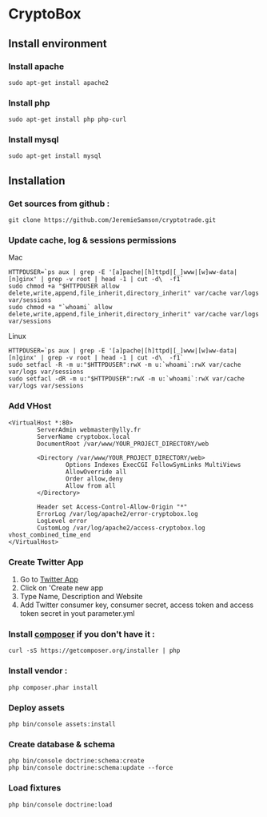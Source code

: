 # CryptoBox

## Install environment

### Install apache

```shell
sudo apt-get install apache2
```

### Install php

```shell
sudo apt-get install php php-curl
```

### Install mysql

```shell
sudo apt-get install mysql
```

## Installation

### Get sources from github :

```shell
git clone https://github.com/JeremieSamson/cryptotrade.git
```

### Update cache, log & sessions permissions

Mac 

```shell
HTTPDUSER=`ps aux | grep -E '[a]pache|[h]ttpd|[_]www|[w]ww-data|[n]ginx' | grep -v root | head -1 | cut -d\  -f1`
sudo chmod +a "$HTTPDUSER allow delete,write,append,file_inherit,directory_inherit" var/cache var/logs var/sessions
sudo chmod +a "`whoami` allow delete,write,append,file_inherit,directory_inherit" var/cache var/logs var/sessions
```

Linux

```shell
HTTPDUSER=`ps aux | grep -E '[a]pache|[h]ttpd|[_]www|[w]ww-data|[n]ginx' | grep -v root | head -1 | cut -d\  -f1`
sudo setfacl -R -m u:"$HTTPDUSER":rwX -m u:`whoami`:rwX var/cache var/logs var/sessions
sudo setfacl -dR -m u:"$HTTPDUSER":rwX -m u:`whoami`:rwX var/cache var/logs var/sessions
```

### Add VHost 

```shell
<VirtualHost *:80>
        ServerAdmin webmaster@ylly.fr
        ServerName cryptobox.local
        DocumentRoot /var/www/YOUR_PROJECT_DIRECTORY/web

        <Directory /var/www/YOUR_PROJECT_DIRECTORY/web>
                Options Indexes ExecCGI FollowSymLinks MultiViews
                AllowOverride all
                Order allow,deny
                Allow from all
        </Directory>

        Header set Access-Control-Allow-Origin "*"
        ErrorLog /var/log/apache2/error-cryptobox.log
        LogLevel error
        CustomLog /var/log/apache2/access-cryptobox.log vhost_combined_time_end
</VirtualHost>
```

### Create Twitter App

1. Go to [Twitter App](https://apps.twitter.com/)
2. Click on 'Create new app
3. Type Name, Description and Website
4. Add Twitter consumer key, consumer secret, access token and access token secret in yout parameter.yml
 
### Install [composer](https://getcomposer.org) if you don't have it :
 
 
```shell
curl -sS https://getcomposer.org/installer | php
```
 
### Install vendor :
 
```shell
php composer.phar install
```

### Deploy assets
 
```shell
php bin/console assets:install
```

### Create database & schema
 
```shell
php bin/console doctrine:schema:create
php bin/console doctrine:schema:update --force
```

### Load fixtures
 
```shell
php bin/console doctrine:load
```
